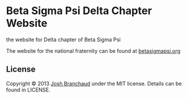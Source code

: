 # Beta Sigma Psi Delta Chapter Website

the website for Delta chapter of Beta Sigma Psi

The website for the national fraternity can be found at
[betasigmapsi.org](http://betasigmapsi.org)

## License

Copyright &copy; 2013
[Josh Branchaud](http://joshbranchaud.com)
under the MIT license. Details can be found in LICENSE.

